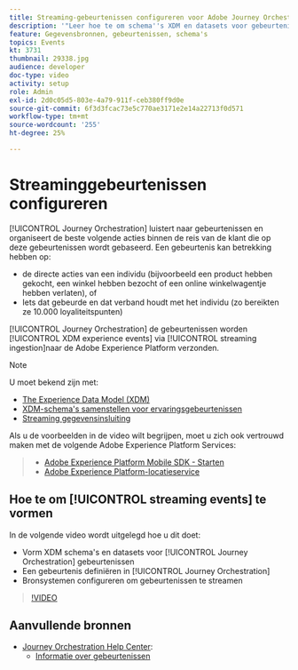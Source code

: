 ```yaml
---
title: Streaming-gebeurtenissen configureren voor Adobe Journey Orchestration
description: '"Leer hoe te om schema''s XDM en datasets voor gebeurtenissen te vormen Journey Orchestration, een gebeurtenis in Journey Orchestration te bepalen, en bronsystemen te vormen om gebeurtenissen te stromen"'
feature: Gegevensbronnen, gebeurtenissen, schema's
topics: Events
kt: 3731
thumbnail: 29338.jpg
audience: developer
doc-type: video
activity: setup
role: Admin
exl-id: 2d0c05d5-803e-4a79-911f-ceb380ff9d0e
source-git-commit: 6f3d3fcac73e5c770ae3171e2e14a22713f0d571
workflow-type: tm+mt
source-wordcount: '255'
ht-degree: 25%

---
```


# Streaminggebeurtenissen configureren

[!UICONTROL Journey Orchestration] luistert naar gebeurtenissen en organiseert de beste volgende acties binnen de reis van de klant die op deze gebeurtenissen wordt gebaseerd. Een gebeurtenis kan betrekking hebben op:

* de directe acties van een individu (bijvoorbeeld een product hebben gekocht, een winkel hebben bezocht of een online winkelwagentje hebben verlaten), of
* Iets dat gebeurde en dat verband houdt met het individu (zo bereikten ze 10.000 loyaliteitspunten)

[!UICONTROL Journey Orchestration] de gebeurtenissen worden  [!UICONTROL XDM experience events] via  [!UICONTROL streaming ingestion]naar de Adobe Experience Platform verzonden.

>[!NOTE]
>
>U moet bekend zijn met:
>
>* [The Experience Data Model (XDM)](https://docs.adobe.com/content/help/zh-Hant/platform-learn/tutorials/schemas/understanding-the-xdm-system-and-experience-data-model.html)
>* [XDM-schema&#39;s samenstellen voor ervaringsgebeurtenissen](https://docs.adobe.com/content/help/zh-Hant/platform-learn/tutorials/schemas/create-your-first-schema-with-out-of-the-box-components.html)
>* [Streaming gegevensinsluiting](https://docs.adobe.com/content/help/en/platform-learn/tutorials/data-ingestion/understanding-streaming-ingestion.html)
>
>
Als u de voorbeelden in de video wilt begrijpen, moet u zich ook vertrouwd maken met de volgende Adobe Experience Platform Services:
>
>* [Adobe Experience Platform Mobile SDK - Starten](https://docs.adobe.com/content/help/nl-NL/core-services-learn/tutorials/launch-mobile/understanding-the-mobile-sdks.html)
>* [Adobe Experience Platform-locatieservice](https://docs.adobe.com/content/help/nl-NL/places/using/home.html)


## Hoe te om [!UICONTROL streaming events] te vormen

In de volgende video wordt uitgelegd hoe u dit doet:

* Vorm XDM schema&#39;s en datasets voor [!UICONTROL Journey Orchestration] gebeurtenissen
* Een gebeurtenis definiëren in [!UICONTROL Journey Orchestration]
* Bronsystemen configureren om gebeurtenissen te streamen

>[!VIDEO](https://video.tv.adobe.com/v/29338?quality=12)

## Aanvullende bronnen

* [Journey Orchestration Help Center](https://docs.adobe.com/content/help/nl-NL/journeys/using/journey-orchestration-home.html):
   * [Informatie over gebeurtenissen](https://docs.adobe.com/content/help/en/journeys/using/events-journeys/about-events.html)
